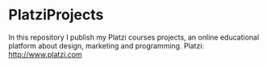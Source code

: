 # PlatziProjects
In this repository I publish my Platzi courses projects, an online educational platform about design, marketing and programming. Platzi: http://www.platzi.com

